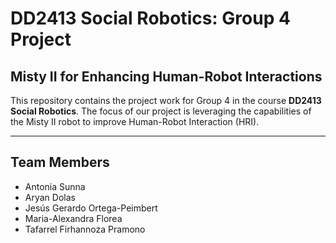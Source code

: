 # **DD2413 Social Robotics: Group 4 Project**

## **Misty II for Enhancing Human-Robot Interactions**

This repository contains the project work for Group 4 in the course **DD2413 Social Robotics**. The focus of our project is leveraging the capabilities of the Misty II robot to improve Human-Robot Interaction (HRI).

---

## **Team Members**

- Antonia Sunna  
- Aryan Dolas  
- Jesús Gerardo Ortega-Peimbert  
- Maria-Alexandra Florea  
- Tafarrel Firhannoza Pramono
